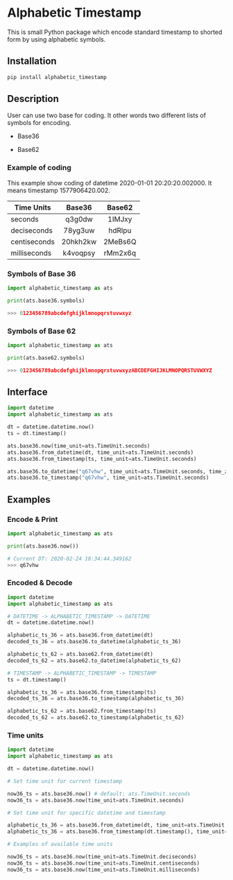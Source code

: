 # Alphabetic Timestamp

This is small Python package which encode standard timestamp to shorted form by using alphabetic symbols. 

## Installation 

```python
pip install alphabetic_timestamp 
``` 

## Description

User can use two base for coding. It other words two different lists of symbols for encoding.
 * Base36
 
 * Base62

### Example of coding 
This example show coding of datetime 2020-01-01 20:20:20.002000. It means timestamp 1577906420.002.


| Time Units     | Base36       | Base62   |
| -------------- |:------------:|:--------:|
| seconds        |  q3g0dw      | 1IMJxy   |
| deciseconds    |  78yg3uw     | hdRlpu   |
| centiseconds   |  20hkh2kw    | 2MeBs6Q  |
| milliseconds   |  k4voqpsy    | rMm2x6q  |


 ### Symbols of Base 36
```python
import alphabetic_timestamp as ats

print(ats.base36.symbols)

>>> 0123456789abcdefghijklmnopqrstuvwxyz
``` 
 
### Symbols of Base 62
```python
import alphabetic_timestamp as ats

print(ats.base62.symbols)

>>> 0123456789abcdefghijklmnopqrstuvwxyzABCDEFGHIJKLMNOPQRSTUVWXYZ
``` 

## Interface
```python
import datetime
import alphabetic_timestamp as ats

dt = datetime.datetime.now()
ts = dt.timestamp()

ats.base36.now(time_unit=ats.TimeUnit.seconds)
ats.base36.from_datetime(dt, time_unit=ats.TimeUnit.seconds)
ats.base36.from_timestamp(ts, time_unit=ats.TimeUnit.seconds)

ats.base36.to_datetime("q67vhw", time_unit=ats.TimeUnit.seconds, time_zone=None)
ats.base36.to_timestamp("q67vhw", time_unit=ats.TimeUnit.seconds)
``` 

## Examples

### Encode & Print
```python
import alphabetic_timestamp as ats

print(ats.base36.now())

# Current DT: 2020-02-24 18:34:44.349162
>>> q67vhw
``` 

### Encoded & Decode
```python
import datetime
import alphabetic_timestamp as ats

# DATETIME -> ALPHABETIC_TIMESTAMP -> DATETIME
dt = datetime.datetime.now()

alphabetic_ts_36 = ats.base36.from_datetime(dt)
decoded_ts_36 = ats.base36.to_datetime(alphabetic_ts_36)

alphabetic_ts_62 = ats.base62.from_datetime(dt)
decoded_ts_62 = ats.base62.to_datetime(alphabetic_ts_62) 

# TIMESTAMP -> ALPHABETIC_TIMESTAMP -> TIMESTAMP 
ts = dt.timestamp()

alphabetic_ts_36 = ats.base36.from_timestamp(ts)
decoded_ts_36 = ats.base36.to_timestamp(alphabetic_ts_36)

alphabetic_ts_62 = ats.base62.from_timestamp(ts)
decoded_ts_62 = ats.base62.to_timestamp(alphabetic_ts_62)
``` 

### Time units
```python
import datetime
import alphabetic_timestamp as ats

dt = datetime.datetime.now()

# Set time unit for current timestamp

now36_ts = ats.base36.now() # default: ats.TimeUnit.seconds
now36_ts = ats.base36.now(time_unit=ats.TimeUnit.seconds)

# Set time unit for specific datetime and timestamp

alphabetic_ts_36 = ats.base36.from_datetime(dt, time_unit=ats.TimeUnit.seconds)
alphabetic_ts_36 = ats.base36.from_timestamp(dt.timestamp(), time_unit=ats.TimeUnit.seconds)

# Examples of available time units

now36_ts = ats.base36.now(time_unit=ats.TimeUnit.deciseconds)
now36_ts = ats.base36.now(time_unit=ats.TimeUnit.centiseconds)
now36_ts = ats.base36.now(time_unit=ats.TimeUnit.milliseconds)
``` 
